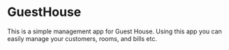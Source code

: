 # GuestHouse

This is a simple management app for Guest House. Using this app you can easily manage your customers, rooms, and bills etc.
